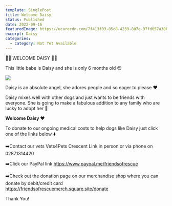 ```yaml
---
template: SinglePost
title: Welcome Daisy
status: Published
date: 2022-09-16
featuredImage: https://ucarecdn.com/7f413f03-85c8-4239-807e-97fd057a30b7/
excerpt: Daisy
categories:
  - category: Not Yet Available
---
```

🌼🌼 WELCOME DAISY 🌼🌼

This little babe is Daisy and she is only 6 months old 😍

![](https://ucarecdn.com/b70a046e-937c-4b82-b1ab-5de604ee6386/)

Daisy is an absolute angel, she adores people and so eager to please ❤️

Daisy mixes well with other dogs and just wants to be friends with everyone. She is going to make a fabulous addition to any family who are lucky to adopt her 🐶

**Welcome Daisy ❤️**


To donate to our ongoing medical costs to help dogs like Daisy just click one of the links below ⬇️ 


➡️Contact our vets Vets4Pets Crescent Link in person or via phone on 02871314420


➡️Click our PayPal link
https://www.paypal.me/friendsofrescue


➡️Check out the donation page on our merchandise shop where you can donate by debit/credit card
https://friendsofrescuemerch.square.site/donate

T﻿hank You!
